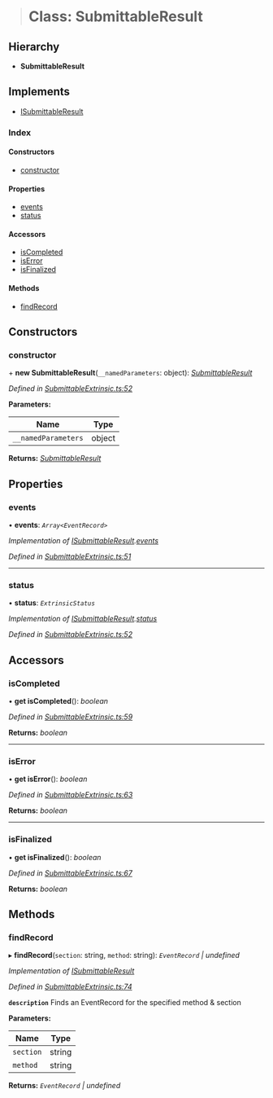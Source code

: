 > # Class: SubmittableResult

## Hierarchy

* **SubmittableResult**

## Implements

* [ISubmittableResult](../interfaces/_submittableextrinsic_.isubmittableresult.md)

### Index

#### Constructors

* [constructor](_submittableextrinsic_.submittableresult.md#constructor)

#### Properties

* [events](_submittableextrinsic_.submittableresult.md#events)
* [status](_submittableextrinsic_.submittableresult.md#status)

#### Accessors

* [isCompleted](_submittableextrinsic_.submittableresult.md#iscompleted)
* [isError](_submittableextrinsic_.submittableresult.md#iserror)
* [isFinalized](_submittableextrinsic_.submittableresult.md#isfinalized)

#### Methods

* [findRecord](_submittableextrinsic_.submittableresult.md#findrecord)

## Constructors

###  constructor

\+ **new SubmittableResult**(`__namedParameters`: object): *[SubmittableResult](_submittableextrinsic_.submittableresult.md)*

*Defined in [SubmittableExtrinsic.ts:52](https://github.com/polkadot-js/api/blob/71011cf/packages/api/src/SubmittableExtrinsic.ts#L52)*

**Parameters:**

Name | Type |
------ | ------ |
`__namedParameters` | object |

**Returns:** *[SubmittableResult](_submittableextrinsic_.submittableresult.md)*

## Properties

###  events

• **events**: *`Array<EventRecord>`*

*Implementation of [ISubmittableResult](../interfaces/_submittableextrinsic_.isubmittableresult.md).[events](../interfaces/_submittableextrinsic_.isubmittableresult.md#events)*

*Defined in [SubmittableExtrinsic.ts:51](https://github.com/polkadot-js/api/blob/71011cf/packages/api/src/SubmittableExtrinsic.ts#L51)*

___

###  status

• **status**: *`ExtrinsicStatus`*

*Implementation of [ISubmittableResult](../interfaces/_submittableextrinsic_.isubmittableresult.md).[status](../interfaces/_submittableextrinsic_.isubmittableresult.md#status)*

*Defined in [SubmittableExtrinsic.ts:52](https://github.com/polkadot-js/api/blob/71011cf/packages/api/src/SubmittableExtrinsic.ts#L52)*

## Accessors

###  isCompleted

• **get isCompleted**(): *boolean*

*Defined in [SubmittableExtrinsic.ts:59](https://github.com/polkadot-js/api/blob/71011cf/packages/api/src/SubmittableExtrinsic.ts#L59)*

**Returns:** *boolean*

___

###  isError

• **get isError**(): *boolean*

*Defined in [SubmittableExtrinsic.ts:63](https://github.com/polkadot-js/api/blob/71011cf/packages/api/src/SubmittableExtrinsic.ts#L63)*

**Returns:** *boolean*

___

###  isFinalized

• **get isFinalized**(): *boolean*

*Defined in [SubmittableExtrinsic.ts:67](https://github.com/polkadot-js/api/blob/71011cf/packages/api/src/SubmittableExtrinsic.ts#L67)*

**Returns:** *boolean*

## Methods

###  findRecord

▸ **findRecord**(`section`: string, `method`: string): *`EventRecord` | undefined*

*Implementation of [ISubmittableResult](../interfaces/_submittableextrinsic_.isubmittableresult.md)*

*Defined in [SubmittableExtrinsic.ts:74](https://github.com/polkadot-js/api/blob/71011cf/packages/api/src/SubmittableExtrinsic.ts#L74)*

**`description`** Finds an EventRecord for the specified method & section

**Parameters:**

Name | Type |
------ | ------ |
`section` | string |
`method` | string |

**Returns:** *`EventRecord` | undefined*